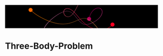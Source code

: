 
<img src="https://github.com/DrDavie1/Three-Body-Problem/blob/main/Media/banner.png" width="100%" height="20%">

# Three-Body-Problem
